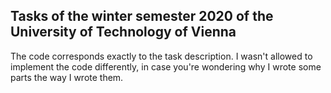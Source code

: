 ## Tasks of the winter semester 2020 of the University of Technology of Vienna

The code corresponds exactly to the task description. I wasn't allowed to implement the code differently, in case you're wondering why I wrote some parts the way I wrote them.
